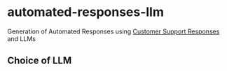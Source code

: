 # automated-responses-llm
Generation of Automated Responses using [Customer Support Responses](https://huggingface.co/datasets/Kaludi/Customer-Support-Responses) and LLMs

## Choice of LLM

